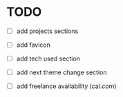 # TODO

- [ ] add projects sections
- [ ] add favicon
- [ ] add tech used section
- [ ] add next theme change section
- [ ] add freelance availability (cal.com)

